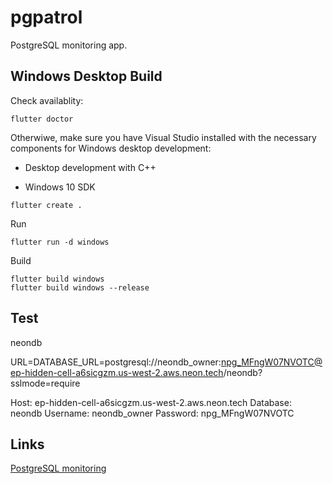 # pgpatrol

PostgreSQL monitoring app.

## Windows Desktop Build

Check availablity:

```
flutter doctor
```

Otherwiwe, make sure you have Visual Studio installed with the necessary components for Windows desktop development:

- Desktop development with C++

- Windows 10 SDK

```
flutter create .
```

Run 

```
flutter run -d windows
```

Build 

```
flutter build windows
flutter build windows --release

```

## Test

neondb

URL=DATABASE_URL=postgresql://neondb_owner:npg_MFngW07NVOTC@ep-hidden-cell-a6sicgzm.us-west-2.aws.neon.tech/neondb?sslmode=require

Host: ep-hidden-cell-a6sicgzm.us-west-2.aws.neon.tech
Database: neondb
Username: neondb_owner
Password: npg_MFngW07NVOTC


## Links

[PostgreSQL monitoring](https://www.postgresql.fastware.com/postgresql-insider-mon-met)